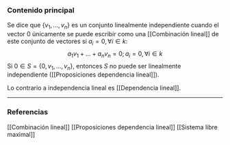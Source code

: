 ### Contenido principal

Se dice que $\{v_1, \dots, v_n\}$ es un conjunto linealmente independiente cuando el vector $0$ únicamente se puede escribir como una [[Combinación lineal]] de este conjunto de vectores si $a_i = 0, \forall i \in k$:
$$
a_1v_1 + \dots + a_nv_n = 0; a_i = 0, \forall i \in k
$$
Si $0 \in S = \{0, v_1, \dots, v_n\}$, entonces $S$ no puede ser linealmente independiente ([[Proposiciones dependencia lineal]]).

Lo contrario a independencia lineal es [[Dependencia lineal]].

--- 
### Referencias
[[Combinación lineal]]
[[Proposiciones dependencia lineal]]
[[Sistema libre maximal]]